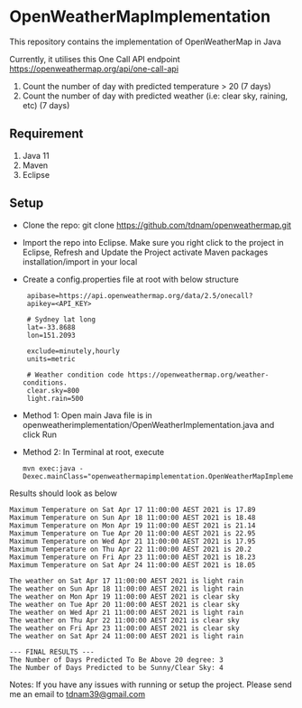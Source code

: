 # OpenWeatherMapImplementation

This repository contains the implementation of OpenWeatherMap in Java

Currently, it utilises this One Call API endpoint https://openweathermap.org/api/one-call-api

1. Count the number of day with predicted temperature > 20 (7 days)
2. Count the number of day with predicted weather (i.e: clear sky, raining, etc) (7 days)

## Requirement

1.  Java 11
2.  Maven
3.  Eclipse

## Setup

- Clone the repo: git clone https://github.com/tdnam/openweathermap.git
- Import the repo into Eclipse. Make sure you right click to the project in Eclipse, Refresh and Update the Project activate Maven packages installation/import in your local
- Create a config.properties file at root with below structure

       apibase=https://api.openweathermap.org/data/2.5/onecall?
       apikey=<API_KEY>

       # Sydney lat long
       lat=-33.8688
       lon=151.2093

       exclude=minutely,hourly
       units=metric

       # Weather condition code https://openweathermap.org/weather-conditions.
       clear.sky=800
       light.rain=500

- Method 1: Open main Java file is in openweatherimplementation/OpenWeatherImplementation.java and click Run
- Method 2: In Terminal at root, execute</br>
  ```
  mvn exec:java -Dexec.mainClass="openweathermapimplementation.OpenWeatherMapImplementation"
  ```

Results should look as below

```
Maximum Temperature on Sat Apr 17 11:00:00 AEST 2021 is 17.89
Maximum Temperature on Sun Apr 18 11:00:00 AEST 2021 is 18.48
Maximum Temperature on Mon Apr 19 11:00:00 AEST 2021 is 21.14
Maximum Temperature on Tue Apr 20 11:00:00 AEST 2021 is 22.95
Maximum Temperature on Wed Apr 21 11:00:00 AEST 2021 is 17.95
Maximum Temperature on Thu Apr 22 11:00:00 AEST 2021 is 20.2
Maximum Temperature on Fri Apr 23 11:00:00 AEST 2021 is 18.23
Maximum Temperature on Sat Apr 24 11:00:00 AEST 2021 is 18.05

The weather on Sat Apr 17 11:00:00 AEST 2021 is light rain
The weather on Sun Apr 18 11:00:00 AEST 2021 is light rain
The weather on Mon Apr 19 11:00:00 AEST 2021 is clear sky
The weather on Tue Apr 20 11:00:00 AEST 2021 is clear sky
The weather on Wed Apr 21 11:00:00 AEST 2021 is light rain
The weather on Thu Apr 22 11:00:00 AEST 2021 is clear sky
The weather on Fri Apr 23 11:00:00 AEST 2021 is clear sky
The weather on Sat Apr 24 11:00:00 AEST 2021 is light rain

--- FINAL RESULTS ---
The Number of Days Predicted To Be Above 20 degree: 3
The Number of Days Predicted to be Sunny/Clear Sky: 4
```

Notes: If you have any issues with running or setup the project. Please send me an email to tdnam39@gmail.com
